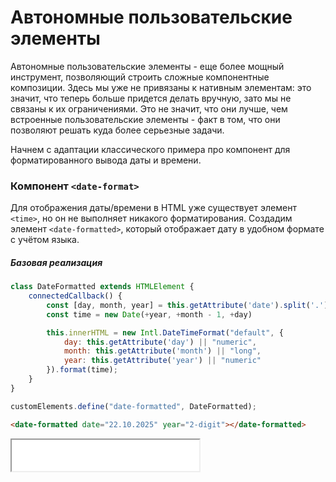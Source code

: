 # Автономные пользовательские элементы

Автономные пользовательские элементы - еще более мощный инструмент, позволяющий строить сложные компонентные композиции. Здесь мы уже не привязаны к нативным элементам: это значит, что теперь больше придется делать вручную, зато мы не связаны к их ограничениями. Это не значит, что они лучше, чем встроенные пользовательские элементы - факт в том, что они позволяют решать куда более серьезные задачи.

Начнем с адаптации классического примера про компонент для форматированного вывода даты и времени.

### Компонент `<date-format>`

Для отображения даты/времени в HTML  уже существует элемент `<time>`, но он не выполняет никакого форматирования. Создадим элемент `<date-formatted>`, который отображает дату в удобном формате с учётом языка.

##### Базовая реализация

```js
class DateFormatted extends HTMLElement {
    connectedCallback() {
        const [day, month, year] = this.getAttribute('date').split('.')
        const time = new Date(+year, +month - 1, +day)

        this.innerHTML = new Intl.DateTimeFormat("default", {
            day: this.getAttribute('day') || "numeric",
            month: this.getAttribute('month') || "long",
            year: this.getAttribute('year') || "numeric"
        }).format(time);
    }
}

customElements.define("date-formatted", DateFormatted);
```

```html
<date-formatted date="22.10.2025" year="2-digit"></date-formatted>
```

<iframe src="/custom-element/custom-element-time.html" height="50" />

Этот компонент использует встроенный форматировщик данных `Intl.DateTimeFormat`, хорошо поддерживаемый в браузерах, чтобы показать красиво отформатированные дату и время.

Содержимое элемента рендерится (создаётся) в `connectedCallback`. Когда вызывается `constructor`, рендерить его слишком рано, так как на этом этапе браузер ещё не обработал и не назначил атрибуты. Вызовы `getAttribute` вернули бы `null`.

`connectedCallback` срабатывает, когда элемент фактически добавляется в DOM-дерево документа. Таким образом, мы в `constructor` можем подготовить его к использованию, создать дочерние элементы, не добавляя в документ. А рендер произойдет только тогда, когда попадут на страницу.

В отличие от первого типа пользовательских элементов, при регистрации мы указываем только имя тега и класс с реализацией.

##### Свойства и атрибуты

В текущей реализации после того, как элемент отрендерился, дальнейшие изменения атрибутов не дают никакого эффекта. Это странно для HTML-элемента: когда мы изменяем атрибут, мы ожидаем, что изменение будет видно сразу. Важно, чтобы состояние элемента в JS было синхронизировано с отображением элемента в DOM-дереве.

Например, когда значения свойств `hidden` и `id` меняются через JS...

```js
div.id = 'my-id';
div.hidden = true;
```

...значения применяются и в DOM-дереве в виде атрибутов. И наоборот.

```<div id="my-id" hidden>```

##### Наблюдаемые атрибуты

Мы можем наблюдать за атрибутами, поместив их список в статический геттер `observedAttributes()`. При изменении указанных там атрибутов вызывается `attributeChangedCallback`.

```js
class DateFormatted extends HTMLElement {
    render() {
        const [day, month, year] = this.getAttribute('date').split('.')
        const time = new Date(+year, +month - 1, +day)

        this.innerHTML = new Intl.DateTimeFormat("default", {
            day: this.getAttribute('day') || "numeric",
            month: this.getAttribute('month') || "long",
            year: this.getAttribute('year') || "numeric"
        }).format(time);
    }

    connectedCallback() {
        if (!this.rendered) {
            this.render();
            this.rendered = true;
        }
    }

    static get observedAttributes() {
        return ['date', 'year', 'month', 'day'];
    }

    attributeChangedCallback() {
        this.render();
    }
}

customElements.define("date-formatted", DateFormatted);

```

<iframe src="/custom-element/custom-element-time-2.html" height="50" />

Здесь логика рендеринга перенесена во вспомогательный метод `render()`. Мы вызываем его, когда элемент вставляется на страницу. При изменении одного из атрибутов, указанных в `observedAttributes()`, вызывается `attributeChangedCallback` и происходит перерисовка элемента.

Попробуйте поизменять значения атрибутов в инструментах разработчика: в отличие от стартовой реализации, оно отражается пользователю.

